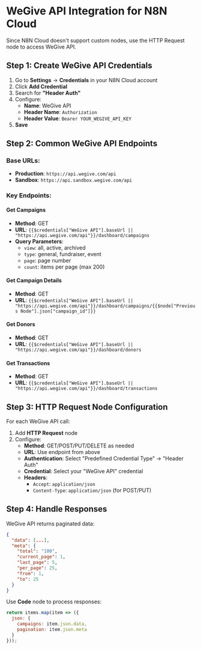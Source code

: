 # WeGive API Integration for N8N Cloud

Since N8N Cloud doesn't support custom nodes, use the HTTP Request node to access WeGive API.

## Step 1: Create WeGive API Credentials

1. Go to **Settings** → **Credentials** in your N8N Cloud account
2. Click **Add Credential**
3. Search for **"Header Auth"**
4. Configure:
   - **Name**: WeGive API
   - **Header Name**: `Authorization`
   - **Header Value**: `Bearer YOUR_WEGIVE_API_KEY`
5. **Save**

## Step 2: Common WeGive API Endpoints

### Base URLs:
- **Production**: `https://api.wegive.com/api`
- **Sandbox**: `https://api.sandbox.wegive.com/api`

### Key Endpoints:

#### Get Campaigns
- **Method**: GET
- **URL**: `{{$credentials["WeGive API"].baseUrl || "https://api.wegive.com/api"}}/dashboard/campaigns`
- **Query Parameters**:
  - `view`: all, active, archived
  - `type`: general, fundraiser, event
  - `page`: page number
  - `count`: items per page (max 200)

#### Get Campaign Details
- **Method**: GET
- **URL**: `{{$credentials["WeGive API"].baseUrl || "https://api.wegive.com/api"}}/dashboard/campaigns/{{$node["Previous Node"].json["campaign_id"]}}`

#### Get Donors
- **Method**: GET
- **URL**: `{{$credentials["WeGive API"].baseUrl || "https://api.wegive.com/api"}}/dashboard/donors`

#### Get Transactions
- **Method**: GET
- **URL**: `{{$credentials["WeGive API"].baseUrl || "https://api.wegive.com/api"}}/dashboard/transactions`

## Step 3: HTTP Request Node Configuration

For each WeGive API call:

1. Add **HTTP Request** node
2. Configure:
   - **Method**: GET/POST/PUT/DELETE as needed
   - **URL**: Use endpoint from above
   - **Authentication**: Select "Predefined Credential Type" → "Header Auth"
   - **Credential**: Select your "WeGive API" credential
   - **Headers**:
     - `Accept`: `application/json`
     - `Content-Type`: `application/json` (for POST/PUT)

## Step 4: Handle Responses

WeGive API returns paginated data:
```json
{
  "data": [...],
  "meta": {
    "total": "100",
    "current_page": 1,
    "last_page": 5,
    "per_page": 25,
    "from": 1,
    "to": 25
  }
}
```

Use **Code** node to process responses:
```javascript
return items.map(item => ({
  json: {
    campaigns: item.json.data,
    pagination: item.json.meta
  }
}));
```